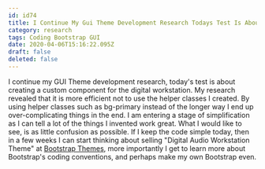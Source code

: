 ```yaml
---
id: id74
title: I Continue My Gui Theme Development Research Todays Test Is About Creating A Custom Component For The Digital Workstation My...
category: research
tags: Coding Bootstrap GUI
date: 2020-04-06T15:16:22.095Z
draft: false
deleted: false
---
```


I continue my GUI Theme development research, today's test is about creating a custom component for the digital workstation. My research revealed that it is more efficient not to use the helper classes I created. By using helper classes such as bg-primary instead of the longer way I end up over-complicating things in the end. I am entering a stage of simplification as I can tell a lot of the things I invented work great. What I would like to see, is as little confusion as possible. If I keep the code simple today, then in a few weeks I can start thinking about selling "Digital Audio Workstation Theme" at [Bootstrap Themes][1], more importantly I get to learn more about Bootstrap's coding conventions, and perhaps make my own Bootstrap even.

[1]: https://themes.getbootstrap.com/